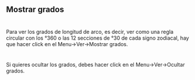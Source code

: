 ## Mostrar grados
#
Para ver los grados de longitud de arco, es decir, ver como una regla circular con los °360 o las 12 secciones de °30 de cada signo zodiacal, hay que hacer click en el Menu&rarr;Ver&rarr;Mostrar grados.
#
Si quieres ocultar los grados, debes hacer click en el Menu&rarr;Ver&rarr;Ocultar grados.
#
